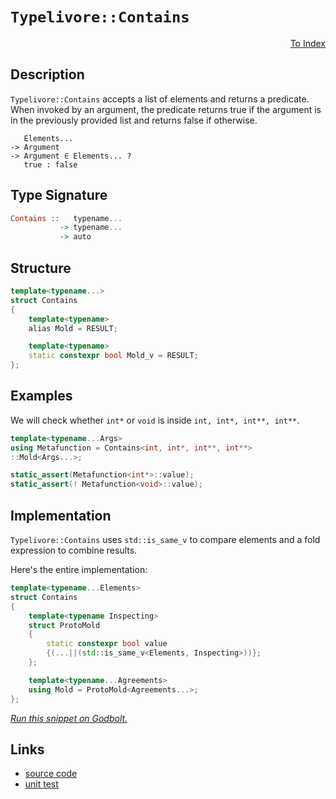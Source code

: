 <!-- Copyright 2024 Feng Mofan
SPDX-License-Identifier: Apache-2.0 -->

# `Typelivore::Contains`

<p style='text-align: right;'><a href="../../../facilities/metafunctions.md#typelivore-contains">To Index</a></p>

## Description

`Typelivore::Contains` accepts a list of elements and returns a predicate.
When invoked by an argument, the predicate returns true if the argument is in the previously provided list and returns false if otherwise.

<pre><code>   Elements...
-> Argument
-> Argument &in; Elements... ?
   true : false</code></pre>

## Type Signature

```Haskell
Contains ::   typename...
           -> typename...
           -> auto
```

## Structure

```C++
template<typename...>
struct Contains
{
    template<typename>
    alias Mold = RESULT;

    template<typename>
    static constexpr bool Mold_v = RESULT;
};
```

## Examples

We will check whether `int*` or `void`  is inside `int, int*, int**, int**`.

```C++
template<typename...Args>
using Metafunction = Contains<int, int*, int**, int**>
::Mold<Args...>;

static_assert(Metafunction<int*>::value);
static_assert(! Metafunction<void>::value);
```

## Implementation

`Typelivore::Contains` uses `std::is_same_v` to compare elements and a fold expression to combine results.

Here's the entire implementation:

```C++
template<typename...Elements>
struct Contains
{
    template<typename Inspecting>
    struct ProtoMold
    {   
        static constexpr bool value 
        {(...||(std::is_same_v<Elements, Inspecting>))};
    };

    template<typename...Agreements>
    using Mold = ProtoMold<Agreements...>;
};
```

[*Run this snippet on Godbolt.*](https://godbolt.org/#z:OYLghAFBqd5QCxAYwPYBMCmBRdBLAF1QCcAaPECAMzwBtMA7AQwFtMQByARg9KtQYEAysib0QXACx8BBAKoBnTAAUAHpwAMvAFYTStJg1DIApACYAQuYukl9ZATwDKjdAGFUtAK4sGIAMykrgAyeAyYAHI%2BAEaYxBIArKQADqgKhE4MHt6%2BASlpGQKh4VEssfFcSXaYDplCBEzEBNk%2BfoHVtQL1jQTFkTFxibYNTS257SO9Yf1lg5UAlLaoXsTI7Bzm/mHI3lgA1Cb%2BbgQAnsmYAPoExEyECofYJhoAgk/PBJgsyQYfh8dnjFYmAAdKDsPQ2IJ7v5Hi8FNcvA49h5BLcGPcXiYAOxWF57fF7D5fH6YP6nc7MNh7ACS6POtSMDzeBL28OIiIIe2UxFQRAAsp50MyCdiLCK8SyCfCmI5kHs0OiPqpksQ9tFUJ49gA3MReTAHCWSg44iCg4HYtwWiDw9AgEB4BQXBRAi5av7gz6MAgKUg0uk1RyMmHzebYgAih1xzxZ4cjb2F%2BKJ3xlpKO5MBbDNz2AxEwnqhTMNey86SMewFtHQB38Ya5PP5gr%2B2dz%2Be9ZqZ/ijsc78ZeAHoAFRD4cjvtvQdDgAq2CEk%2BHY/7I6XA4Xr0xZi2DB2Xn2fwVa2S3sLa/en2TvzTAMpINBz2IwGhsOeJbCwHLmAaVC8W8cAmrtZRBowmhNwwgIX0wIHCDBCHaCCCHY87QrIUjjvB92xhONMThBpZQuJgFCUJoID5D8mC/H9Mj%2BSCHjtHVvEwUMexwmU8GQfDCLiAgIDAMB30/b9OgYP4tVQPAUOwOjdUYyMOEWWhOASXg/A4LRSFQThLUsaxWWWVZ9U2HhSAITQ5MWABrEAEkkYENEkLgsX8DQEg0MwADY3LMAAOLz9E4SReBYCQNA0UgVLUjSOF4BQQFCkzVLk0g4FgGBEBAZYCGSLxwIoCA0C%2BOg4giIFOFULy3IAWjcyQ9mAZA5SkYEzF4TB8CIYhxL0fhBBEMR2CkGRBEUFR1AS0hdC4UgAHcbmSTgeHkxTlNM9TOAAeWyrLOVQKg9jKyrqtq%2Bq9kasw9ggDwCvoVVDPmXh4q0RYICQfLkkKshcte96QGAKQzD4OgPmIGKIGiFbojCRoTnm3gIeYYgTjW6JtADGHSHyyECDWhhaGhsasGiLxgDcMRaBi7heCwFhDGAcR8bwXNai1TBybUzBVBqbL1iMsDMAUsbaDwaIbgRjwsBW648CCinSGZ4h1SUMNPhpwWjFMxYqAMB8ADU8EwKa1opNHuuEURxAGk3hrUFaJv0GmUGsax9CFmLIEWVBD0ycmKptQ4w1MbTLDMCK5Y6rBXYgRYOl/PwIFcMY/EmkJplKco9FSdIY4T9OChjvpU7mWw%2BYDOpJmzybo9Lnp84GCphh6cv66aGvZgqKO9LWCRFo4JSwpWyK9vKqqarqhqbLOiBcEIEgDg3Lg7uM9XFgQTAmCweJI9ISzJH8YEAE5/CxSQ7LMSQ3JChI3L3vyOAC0ggv8LhgTcrg3K8vevNf6zKgPty%2B7GyK0VYqLwSk9VKz10qbWyuQSgX1rrFTYJwRoLAtRYgqkweUBgyxcD3sCJ%2BbM2okE6pNE2vVzbSEtkoa2Y1dD/RmkwOaFNu693CrwSKG1MrZT2DtPYyDUHoMwTTE6uD8HnUum9a6s9/BmAXg9RKEC4FxBgXlVAV1Bh8LQTsGmOCuChRoLQIGIMwZjThlDNGpiEZIxRg4NGGMvTY1xitAmRMSa0DJmjKmKt1hqXwIzRwzNWYtQ5sgLmaNeb8zUoLYWUMxbePuh1aWRk5YK0wEramRhVagFAXwLWChdb60NowY2sgyH9QobIK2o01K0LtmrAOVhLDO2iBHd2nsBDe19jWep1hg5sNDuJFm8Ao7FyEi4Bg7hPCtD0MnEotcc6Z0yI3DOhQGAtzThXEZMduijEmbkDZ9gtmTDWYXaUOyciJyblMWZrcu5LBWJ3eeN8WH904Lw4gKC0EYK0dgkRtlzpT3alI%2Be90l6kBXmvQYm9%2BZ3wfrguyWIEh7yxI5SQp9qqTVYatKKthgFyLAfACBGUtrKMUcQBB6xkGHRYAoLUcotQ4OBCSeELVCFhy6iUs2ZTBryCoVUnQeR6GMIWk85aAD1pQO2rtSlNVqW0u1AyplnILqqIkXEKR/hZHqySi9FV70SW6uuiAWlyRkiuhwRcRV%2BF3nVQBgYuIRjwaQwRuYp1iNkaoxlnYwQDi8Y%2BMwITYmpNyZGU8RkuJpBfElwCStdmnMPhhMEHzFaUSRYnFiRLBJaNklpFScrDJr4tWayYDrPWBsjYy1IZyiQ5Shq8ptnkLBxhHaNKiS09SbT0ScD7DaB2gcLC9PUv08OQyi4HMyGMiZ5zpnjOOXXZZWddkXPnZkWdehK5dDLoutdmyq7NxTnMium6p2Hurvum5jyFAd36sw0VEVXnSr2LKulCqUzwn%2BayoFmrQHL1XuvSg3cYUgDMLg/w/gEguXsiFUDWI37/zvdimKcVQXbwSPvBIXl3J70kEi6DXBAj838LethnAQXfpvs1ODxHsV4sWHLdIzhJBAA%3D)

## Links

- [source code](../../../../conceptrodon/typelivore/contains.hpp)
- [unit test](../../../../tests/unit/metafunctions/typelivore/contains.test.hpp)
